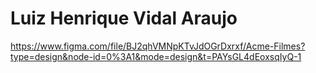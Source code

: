 # Luiz Henrique Vidal Araujo

https://www.figma.com/file/BJ2qhVMNpKTvJdOGrDxrxf/Acme-Filmes?type=design&node-id=0%3A1&mode=design&t=PAYsGL4dEoxsqIyQ-1